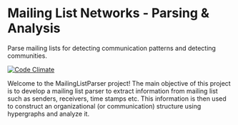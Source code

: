 # Mailing List Networks - Parsing & Analysis
Parse mailing lists for detecting communication patterns and detecting communities.

[![Code Climate](https://codeclimate.com/github/prasadtalasila/MailingListParser/badges/gpa.svg)](https://codeclimate.com/github/prasadtalasila/MailingListParser)    

Welcome to the MailingListParser project! The main objective of this project is to develop a mailing list parser to extract information from mailing list such as senders, receivers, time stamps etc. This information is then used to construct an organizational (or communication) structure using hypergraphs and analyze it.
